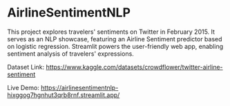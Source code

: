 # AirlineSentimentNLP
This project explores travelers' sentiments on Twitter in February 2015. It serves as an NLP showcase, featuring an Airline Sentiment predictor based on logistic regression. Streamlit powers the user-friendly web app, enabling sentiment analysis of travelers' expressions.

Dataset Link: https://www.kaggle.com/datasets/crowdflower/twitter-airline-sentiment

Live Demo: https://airlinesentimentnlp-hixggog7hgnhut3qrb8rnf.streamlit.app/
